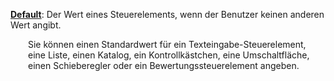 [**Default**](properties-data.md): Der Wert eines Steuerelements, wenn der Benutzer keinen anderen Wert angibt.

<p style="margin-left: 2.0em">Sie können einen Standardwert für ein Texteingabe-Steuerelement, eine Liste, einen Katalog, ein Kontrollkästchen, eine Umschaltfläche, einen Schieberegler oder ein Bewertungssteuerelement angeben.

